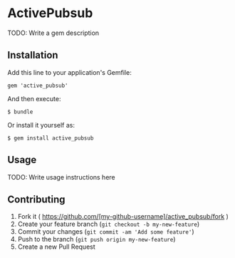 # ActivePubsub

TODO: Write a gem description

## Installation

Add this line to your application's Gemfile:

    gem 'active_pubsub'

And then execute:

    $ bundle

Or install it yourself as:

    $ gem install active_pubsub

## Usage

TODO: Write usage instructions here

## Contributing

1. Fork it ( https://github.com/[my-github-username]/active_pubsub/fork )
2. Create your feature branch (`git checkout -b my-new-feature`)
3. Commit your changes (`git commit -am 'Add some feature'`)
4. Push to the branch (`git push origin my-new-feature`)
5. Create a new Pull Request
